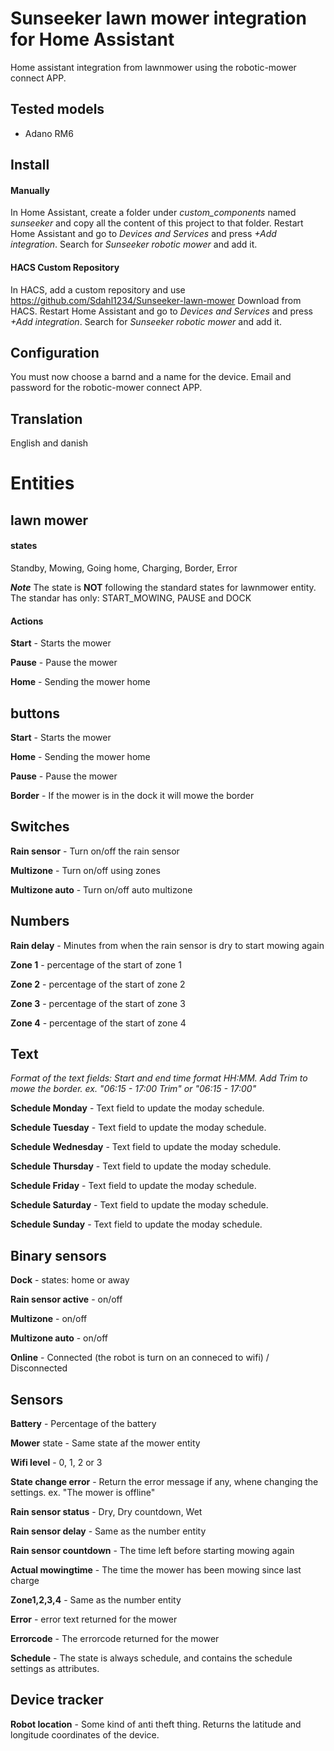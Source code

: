 # Sunseeker lawn mower integration for Home Assistant
Home assistant integration from lawnmower using the robotic-mower connect APP.

## Tested models
  - Adano RM6

## Install
#### Manually
In Home Assistant, create a folder under *custom_components* named *sunseeker* and copy all the content of this project to that folder.
Restart Home Assistant and go to *Devices and Services* and press *+Add integration*.
Search for *Sunseeker robotic mower* and add it.
#### HACS Custom Repository
In HACS, add a custom repository and use https://github.com/Sdahl1234/Sunseeker-lawn-mower
Download from HACS.
Restart Home Assistant and go to *Devices and Services* and press *+Add integration*.
Search for *Sunseeker robotic mower* and add it.

## Configuration
You must now choose a barnd and a name for the device. Email and password for the robotic-mower connect APP.

## Translation
English and danish

# Entities
## lawn mower
#### states
Standby, Mowing, Going home, Charging, Border, Error

***Note*** The state is **NOT** following the standard states for lawnmower entity. The standar has only: START_MOWING, PAUSE and DOCK
#### Actions
**Start** - Starts the mower

**Pause** - Pause the mower

**Home**  - Sending the mower home

## buttons
**Start** - Starts the mower

**Home** - Sending the mower home

**Pause** - Pause the mower

**Border** - If the mower is in the dock it will mowe the border

## Switches
**Rain sensor** - Turn on/off the rain sensor

**Multizone** - Turn on/off using zones

**Multizone auto** - Turn on/off auto multizone

## Numbers
**Rain delay** - Minutes from when the rain sensor is dry to start mowing again

**Zone 1** - percentage of the start of zone 1

**Zone 2** - percentage of the start of zone 2

**Zone 3** - percentage of the start of zone 3

**Zone 4** - percentage of the start of zone 4

## Text
*Format of the text fields: Start and end time format HH:MM. Add Trim to mowe the border. ex. "06:15 - 17:00 Trim" or "06:15 - 17:00"*

**Schedule Monday** - Text field to update the moday schedule. 

**Schedule Tuesday** - Text field to update the moday schedule. 

**Schedule Wednesday** - Text field to update the moday schedule. 

**Schedule Thursday** - Text field to update the moday schedule. 

**Schedule Friday** - Text field to update the moday schedule. 

**Schedule Saturday** - Text field to update the moday schedule. 

**Schedule Sunday** - Text field to update the moday schedule. 

## Binary sensors
**Dock** - states: home or away

**Rain sensor active** - on/off

**Multizone** - on/off

**Multizone auto** - on/off

**Online** - Connected (the robot is turn on an conneced to wifi) / Disconnected

## Sensors
**Battery** - Percentage of the battery

**Mower** state - Same state af the mower entity

**Wifi level** - 0, 1, 2 or 3

**State change error** - Return the error message if any, whene changing the settings. ex. "The mower is offline" 

**Rain sensor status** - Dry, Dry countdown, Wet

**Rain sensor delay** - Same as the number entity

**Rain sensor countdown** - The time left before starting mowing again

**Actual mowingtime** - The time the mower has been mowing since last charge

**Zone1,2,3,4** - Same as the number entity

**Error** - error text returned for the mower

**Errorcode** - The errorcode returned for the mower

**Schedule** - The state is always schedule, and contains the schedule settings as attributes.

## Device tracker
**Robot location** - Some kind of anti theft thing. Returns the latitude and longitude coordinates of the device.
